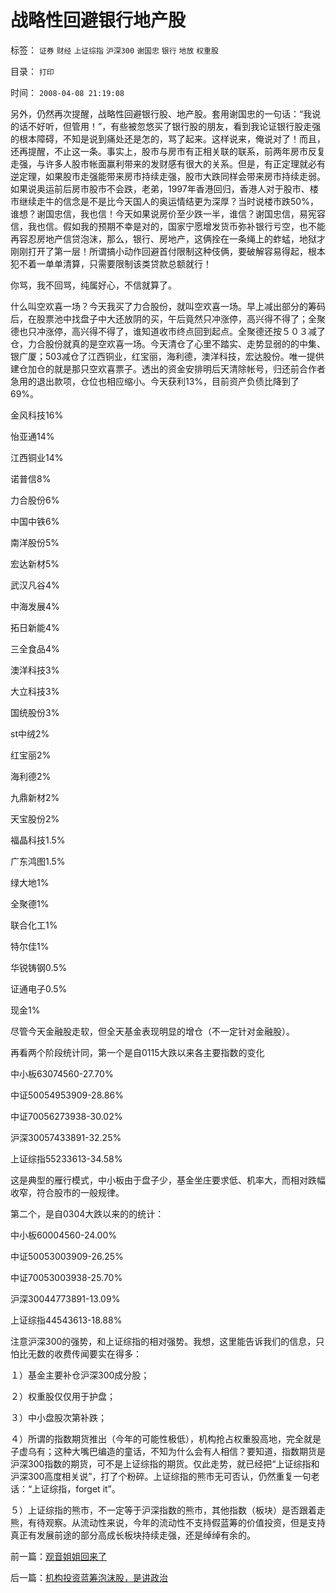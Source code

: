 # 战略性回避银行地产股

标签： `证券` `财经` `上证综指` `沪深300` `谢国忠` `银行` `地放` `权重股` 

目录： `打印`

时间： `2008-04-08 21:19:08`

另外，仍然再次提醒，战略性回避银行股、地产股。套用谢国忠的一句话：“我说的话不好听，但管用！”，有些被忽悠买了银行股的朋友，看到我论证银行股走强的根本障碍，不知是说到痛处还是怎的，骂了起来。这样说来，俺说对了！而且，还再提醒，不止这一条。事实上，股市与房市有正相关联的联系，前两年房市反复走强，与许多人股市帐面赢利带来的发财感有很大的关系。但是，有正定理就必有逆定理，如果股市走强能带来房市持续走强，股市大跌同样会带来房市持续走弱。如果说奥运前后房市股市不会跌，老弟，1997年香港回归，香港人对于股市、楼市继续走牛的信念是不是比今天国人的奥运情结更为深厚？当时说楼市跌50%，谁想？谢国忠信，我也信！今天如果说房价至少跌一半，谁信？谢国忠信，易宪容信，我也信。假如我的预期不幸是对的，国家宁愿增发货币弥补银行亏空，也不能再容忍房地产信贷泡沫，那么，银行、房地产，这俩拴在一条绳上的蚱蜢，地狱才刚刚打开了第一层！所谓搞小动作回避首付限制这种伎俩，要破解容易得起，根本犯不着一单单清算，只需要限制该类贷款总额就行！

你骂，我不回骂，纯属好心，不信就算了。

什么叫空欢喜一场？今天我买了力合股份，就叫空欢喜一场。早上减出部分的筹码后，在股票池中找盘子中大还放阴的买，午后竟然只冲涨停，高兴得不得了；全聚德也只冲涨停，高兴得不得了，谁知道收市终点回到起点。全聚德还按５０３减了仓，力合股份就真的是空欢喜一场。今天清仓了心里不踏实、走势显弱的的中集、银广厦；503减仓了江西铜业，红宝丽，海利德，澳洋科技，宏达股份。唯一提供建仓加仓的就是那只空欢喜票子。透出的资金安排明后天清除帐号，归还前合作者急用的退出款项，仓位也相应缩小。今天获利13%，目前资产负债比降到了69%。

金风科技16%

怡亚通14%

江西铜业14%

诺普信8%

力合股份6%

中国中铁6%

南洋股份5%

宏达新材5%

武汉凡谷4%

中海发展4%

拓日新能4%

三全食品4%

澳洋科技3%

大立科技3%

国统股份3%

st中绒2%

红宝丽2%

海利德2%

九鼎新材2%

天宝股份2%

福晶科技1.5%

广东鸿图1.5%

绿大地1%

全聚德1%

联合化工1%

特尔佳1%

华锐铸钢0.5%

证通电子0.5%

现金1%

尽管今天金融股走软，但全天基金表现明显的增仓（不一定针对金融股）。

再看两个阶段统计同，第一个是自0115大跌以来各主要指数的变化

中小板63074560-27.70%

中证50054953909-28.86%

中证70056273938-30.02%

沪深30057433891-32.25%

上证综指55233613-34.58%

这是典型的雁行模式，中小板由于盘子少，基金坐庄要求低、机率大，而相对跌幅收窄，符合股市的一般规律。

第二个，是自0304大跌以来的的统计：

中小板60004560-24.00%

中证50053003909-26.25%

中证70053003938-25.70%

沪深30044773891-13.09%

上证综指44543613-18.88%

注意沪深300的强势，和上证综指的相对强势。我想，这里能告诉我们的信息，只怕比无数的收费传闻要实在得多：

１）基金主要补仓沪深300成分股；

２）权重股仅仅用于护盘；

３）中小盘股次第补跌；

４）所谓的指数期货推出（今年的可能性极低），机构抢占权重股高地，完全就是子虚乌有；这种大嘴巴编造的童话，不知为什么会有人相信？要知道，指数期货是沪深300指数的期货，可不是上证综指的期货。仅此走势，就已经把“上证综指和沪深300高度相关说”，打了个粉碎。上证综指的熊市无可否认，仍然重复一句老话：“上证综指，forget it”。

５）上证综指的熊市，不一定等于沪深指数的熊市，其他指数（板块）是否跟着走熊，有待观察。从流动性来说，今年的流动性不支持假蓝筹的价值投资，但是支持真正有发展前途的部分高成长板块持续走强，还是绰绰有余的。



前一篇：[观音姐姐回来了](../../../2008/4/7/观音姐姐回来了.md)

后一篇：[机构投资蓝筹泡沫股，是讲政治](../../../2008/4/9/机构投资蓝筹泡沫股，是讲政治.md)